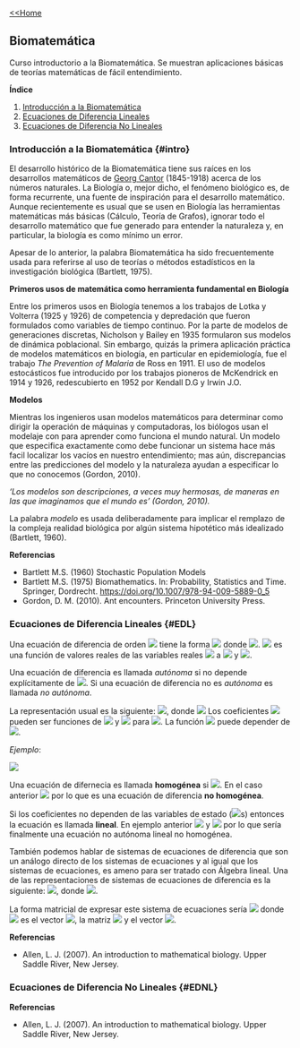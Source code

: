 [<<Home](https://francescoapg.github.io/mathbio/)

## Biomatemática

Curso introductorio a la Biomatemática. Se muestran aplicaciones básicas de teorías matemáticas de fácil entendimiento.

**Índice**

1. [Introducción a la Biomatemática](#intro)
2. [Ecuaciones de Diferencia Lineales](#EDL)
3. [Ecuaciones de Diferencia No Lineales](#EDNL)

### Introducción a la Biomatemática {#intro}

El desarrollo histórico de la Biomatemática tiene sus raíces en los desarrollos matemáticos de [Georg Cantor](https://es.wikipedia.org/wiki/Georg_Cantor) (1845-1918) acerca de los números naturales. La Biología o, mejor dicho, el fenómeno biológico es, de forma recurrente, una fuente de inspiración para el desarrollo matemático. Aunque recientemente es usual que se usen en Biología las herramientas matemáticas más básicas (Cálculo, Teoría de Grafos), ignorar todo el desarrollo matemático que fue generado para entender la naturaleza y, en particular, la biología es como mínimo un error.

Apesar de lo anterior, la palabra Biomatemática ha sido frecuentemente usada para referirse al uso de teorías o métodos estadísticos en la investigación biológica (Bartlett, 1975).

**Primeros usos de matemática como herramienta fundamental en Biología**

Entre los primeros usos en Biología tenemos a los trabajos de Lotka y Volterra (1925 y 1926) de competencia y depredación que fueron formulados como variables de tiempo continuo. Por la parte de modelos de generaciones discretas, Nicholson y Bailey en 1935 formularon sus modelos de dinámica poblacional.
Sin embargo, quizás la primera aplicación práctica de modelos matemáticos en biología, en particular en epidemiología, fue el trabajo _The Prevention of Malaria_ de Ross en 1911. El uso de modelos estocásticos fue introducido por los trabajos pioneros de McKendrick en 1914 y 1926, redescubierto en 1952 por Kendall D.G y Irwin J.O.

**Modelos**

Mientras los ingenieros usan modelos matemáticos para determinar como dirigir la operación de máquinas y computadoras, los biólogos usan el modelaje con para aprender como funciona el mundo natural. Un modelo que especifica exactamente como debe funcionar un sistema hace más facil localizar los vacíos en nuestro entendimiento; mas aún, discrepancias entre las predicciones del modelo y la naturaleza ayudan a especificar lo que no conocemos (Gordon, 2010).

_‘Los modelos son descripciones, a veces muy hermosas, de maneras en las que imaginamos que el mundo es’ (Gordon, 2010)._

La palabra _modelo_ es usada deliberadamente para implicar el remplazo de la compleja realidad biológica por algún sistema hipotético más idealizado (Bartlett, 1960).

**Referencias**

- Bartlett M.S. (1960) Stochastic Population Models
- Bartlett M.S. (1975) Biomathematics. In: Probability, Statistics and Time. Springer, Dordrecht. https://doi.org/10.1007/978-94-009-5889-0_5
- Gordon, D. M. (2010). Ant encounters. Princeton University Press.

### Ecuaciones de Diferencia Lineales {#EDL}

Una ecuación de diferencia de orden <img src="https://render.githubusercontent.com/render/math?math=\large k"> tiene la forma <img src="https://render.githubusercontent.com/render/math?math=%5Clarge%20f(x_%7Bt%2Bk%7D%2Cx_%7Bt%2Bk-1%7D%2C...%2Cx_t)%3D0"> donde <img src="https://render.githubusercontent.com/render/math?math=\large t=0,1,...">. <img src="https://render.githubusercontent.com/render/math?math=\large f"> es una función de valores reales de las variables reales <img src="https://render.githubusercontent.com/render/math?math=\large x_t"> a <img src="https://render.githubusercontent.com/render/math?math=%5Clarge%20x_%7Bt%2Bk%7D"> y <img src="https://render.githubusercontent.com/render/math?math=\large t">.

Una ecuación de diferencia es llamada _autónoma_ si no depende explícitamente de <img src="https://render.githubusercontent.com/render/math?math=\large t">. Si una ecuación de diferencia no es _autónoma_ es llamada _no autónoma_.

La representación usual es la siguiente: <img src="https://render.githubusercontent.com/render/math?math=%5Clarge%20x_%7Bt%2Bk%7D%2Ba_1%20x_%7Bt%2Bk-1%7D%2B...%2Ba_k%20x_t%3Db_t">, donde <img src="https://render.githubusercontent.com/render/math?math=\large t=0,1,..."> Los coeficientes <img src="https://render.githubusercontent.com/render/math?math=\large a_j"> pueden ser funciones de <img src="https://render.githubusercontent.com/render/math?math=\large t"> y <img src="https://render.githubusercontent.com/render/math?math=\large x_i"> para <img src="https://render.githubusercontent.com/render/math?math=%5Clarge%20i%3Dt%2C...%2Ct%2Bk-1">. La función <img src="https://render.githubusercontent.com/render/math?math=\large b_t"> puede depender de <img src="https://render.githubusercontent.com/render/math?math=\large t">.

_Ejemplo_:

<img src="https://render.githubusercontent.com/render/math?math=%5Clarge%20x_%7Bt%2B1%7D%3Datx_t%2Bbt%5E2x_%7Bt-1%7D%2Bsen(t)">

Una ecuación de difernecia es llamada **homogénea** si <img src="https://render.githubusercontent.com/render/math?math=\large b_t=0">. En el caso anterior <img src="https://render.githubusercontent.com/render/math?math=\large b_t=sen(t)"> por lo que es una ecuación de diferencia **no homogénea**.

Si los coeficientes no dependen de las variables de estado (<img src="https://render.githubusercontent.com/render/math?math=\large x_i">s) entonces la ecuación es llamada **lineal**. En ejemplo anterior <img src="https://render.githubusercontent.com/render/math?math=\large a_1=at"> y <img src="https://render.githubusercontent.com/render/math?math=\large a_2=bt^2"> por lo que sería finalmente una ecuación no autónoma lineal no homogénea.

También podemos hablar de sistemas de ecuaciones de diferencia que son un análogo directo de los sistemas de ecuaciones y al igual que los sistemas de ecuaciones, es ameno para ser tratado con Álgebra lineal. Una de las representaciones de sistemas de ecuaciones de diferencia es la siguiente: <img src="https://render.githubusercontent.com/render/math?math=%5Clarge%20x_i(t%2B1)%3Df_i(x_1(t)%2Cx_2(t)%2C...%2Cx_k(t)%2Ct)">, donde <img src="https://render.githubusercontent.com/render/math?math=\large i=1,2,...,k">. 

La forma matricial de expresar este sistema de ecuaciones sería <img src="https://render.githubusercontent.com/render/math?math=%5Clarge%20X(t%2B1)%3DA(t)X(t)%2BB(t)"> donde <img src="https://render.githubusercontent.com/render/math?math=\large X"> es el vector <img src="https://render.githubusercontent.com/render/math?math=\large (x_1,x_2,...,x_k)^t">, la matriz <img src="https://render.githubusercontent.com/render/math?math=\large A=(a_{ij})_{ij=1}^k"> y el vector <img src="https://render.githubusercontent.com/render/math?math=\large B=(b_1,b_2,...,b_k)^t">.

**Referencias**

- Allen, L. J. (2007). An introduction to mathematical biology. Upper Saddle River, New Jersey.

### Ecuaciones de Diferencia No Lineales {#EDNL}



**Referencias**

- Allen, L. J. (2007). An introduction to mathematical biology. Upper Saddle River, New Jersey.

